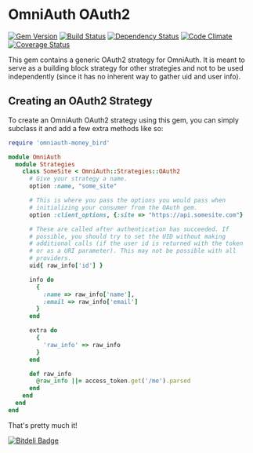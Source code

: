 # OmniAuth OAuth2

[![Gem Version](http://img.shields.io/gem/v/omniauth-money_bird.svg)][gem]
[![Build Status](http://img.shields.io/travis/intridea/omniauth-money_bird.svg)][travis]
[![Dependency Status](http://img.shields.io/gemnasium/intridea/omniauth-money_bird.svg)][gemnasium]
[![Code Climate](http://img.shields.io/codeclimate/github/intridea/omniauth-money_bird.svg)][codeclimate]
[![Coverage Status](http://img.shields.io/coveralls/intridea/omniauth-money_bird.svg)][coveralls]

[gem]: https://rubygems.org/gems/omniauth-money_bird
[travis]: http://travis-ci.org/intridea/omniauth-money_bird
[gemnasium]: https://gemnasium.com/intridea/omniauth-money_bird
[codeclimate]: https://codeclimate.com/github/intridea/omniauth-money_bird
[coveralls]: https://coveralls.io/r/intridea/omniauth-money_bird

This gem contains a generic OAuth2 strategy for OmniAuth. It is meant to serve
as a building block strategy for other strategies and not to be used
independently (since it has no inherent way to gather uid and user info).

## Creating an OAuth2 Strategy

To create an OmniAuth OAuth2 strategy using this gem, you can simply subclass
it and add a few extra methods like so:

```ruby
require 'omniauth-money_bird'

module OmniAuth
  module Strategies
    class SomeSite < OmniAuth::Strategies::OAuth2
      # Give your strategy a name.
      option :name, "some_site"

      # This is where you pass the options you would pass when
      # initializing your consumer from the OAuth gem.
      option :client_options, {:site => "https://api.somesite.com"}

      # These are called after authentication has succeeded. If
      # possible, you should try to set the UID without making
      # additional calls (if the user id is returned with the token
      # or as a URI parameter). This may not be possible with all
      # providers.
      uid{ raw_info['id'] }

      info do
        {
          :name => raw_info['name'],
          :email => raw_info['email']
        }
      end

      extra do
        {
          'raw_info' => raw_info
        }
      end

      def raw_info
        @raw_info ||= access_token.get('/me').parsed
      end
    end
  end
end
```

That's pretty much it!

[![Bitdeli Badge](https://d2weczhvl823v0.cloudfront.net/intridea/omniauth-money_bird/trend.png)](https://bitdeli.com/free "Bitdeli Badge")
